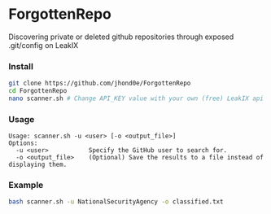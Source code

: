 # ForgottenRepo
Discovering private or deleted github repositories through exposed .git/config on LeakIX

### Install
```bash
git clone https://github.com/jhond0e/ForgottenRepo
cd ForgottenRepo
nano scanner.sh # Change API_KEY value with your own (free) LeakIX api key
```

### Usage
```
Usage: scanner.sh -u <user> [-o <output_file>]
Options:
  -u <user>           Specify the GitHub user to search for.
  -o <output_file>    (Optional) Save the results to a file instead of displaying them.
```

### Example
```bash
bash scanner.sh -u NationalSecurityAgency -o classified.txt
```
